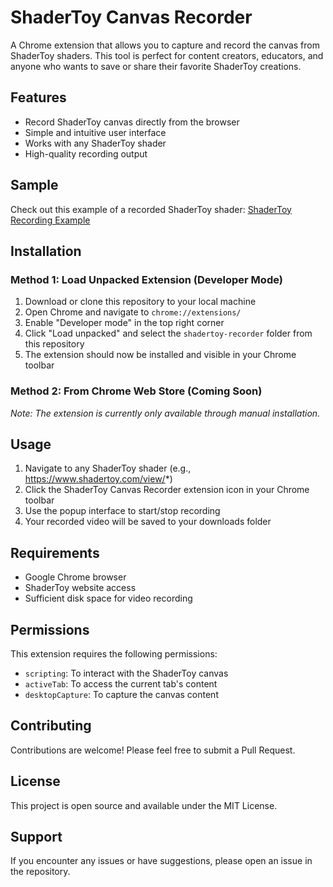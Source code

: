 # ShaderToy Canvas Recorder

A Chrome extension that allows you to capture and record the canvas from ShaderToy shaders. This tool is perfect for content creators, educators, and anyone who wants to save or share their favorite ShaderToy creations.

## Features

- Record ShaderToy canvas directly from the browser
- Simple and intuitive user interface
- Works with any ShaderToy shader
- High-quality recording output

## Sample

Check out this example of a recorded ShaderToy shader: [ShaderToy Recording Example](https://x.com/0xkoji/status/1932685605990719773)

## Installation

### Method 1: Load Unpacked Extension (Developer Mode)

1. Download or clone this repository to your local machine
2. Open Chrome and navigate to `chrome://extensions/`
3. Enable "Developer mode" in the top right corner
4. Click "Load unpacked" and select the `shadertoy-recorder` folder from this repository
5. The extension should now be installed and visible in your Chrome toolbar

### Method 2: From Chrome Web Store (Coming Soon)

_Note: The extension is currently only available through manual installation._

## Usage

1. Navigate to any ShaderToy shader (e.g., https://www.shadertoy.com/view/*)
2. Click the ShaderToy Canvas Recorder extension icon in your Chrome toolbar
3. Use the popup interface to start/stop recording
4. Your recorded video will be saved to your downloads folder

## Requirements

- Google Chrome browser
- ShaderToy website access
- Sufficient disk space for video recording

## Permissions

This extension requires the following permissions:

- `scripting`: To interact with the ShaderToy canvas
- `activeTab`: To access the current tab's content
- `desktopCapture`: To capture the canvas content

## Contributing

Contributions are welcome! Please feel free to submit a Pull Request.

## License

This project is open source and available under the MIT License.

## Support

If you encounter any issues or have suggestions, please open an issue in the repository.
